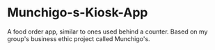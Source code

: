 # Munchigo-s-Kiosk-App
A food order app, similar to ones used behind a counter. Based on my group's business ethic project called Munchigo's. 
